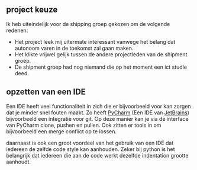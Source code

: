 ## project keuze

Ik heb uiteindelijk voor de shipping groep gekozen om de volgende redenen:
- Het project leek mij uitermate interessant vanwege het belang dat autonoom varen in de toekomst zal gaan maken.
- Het klikte vrijwel gelijk tussen de andere projectleden van de shipment groep.
- De shipment groep had nog niemand die op het moment een ict studie deed.

## opzetten van een IDE
Een IDE heeft veel functionaliteit in zich die er bijvoorbeeld voor kan zorgen dat je minder snel fouten maakt. Zo heeft
[PyCharm](https://www.jetbrains.com/pycharm/) (Een IDE van [JetBrains](https://www.jetbrains.com/)) bijvoorbeeld een 
integratie voor git. Op deze manier kan je via de interface van PyCharm clone, pushen en pullen. Ook zitten er tools in om bijvoorbeeld een merge conflict op te lossen.

daarnaast is ook een groot voordeel van het gebruik van een IDE dat iedereen de zelfde code style kan aanhouden. Zeker bij python is het belangrijk dat iedereen die aan de code werkt dezelfde indentation grootte aanhoudt. 

